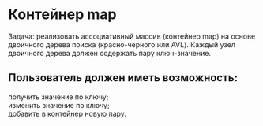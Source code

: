 # Контейнер map
Задача: реализовать ассоциативный массив (контейнер map) на основе двоичного дерева поиска (красно-черного или AVL). Каждый узел двоичного
дерева должен содержать пару ключ-значение.
## Пользователь должен иметь возможность:    
получить значение по ключу;    
изменить значение по ключу;    
добавить в контейнер новую пару.
